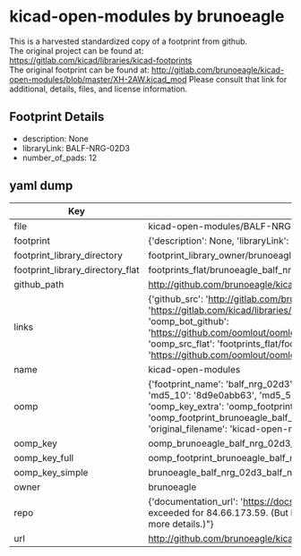 # kicad-open-modules by brunoeagle  
This is a harvested standardized copy of a footprint from github.  
The original project can be found at:  
https://gitlab.com/kicad/libraries/kicad-footprints  
The original footprint can be found at:
http://gitlab.com/brunoeagle/kicad-open-modules/blob/master/XH-2AW.kicad_mod
Please consult that link for additional, details, files, and license information.  
## Footprint Details
* description: None  
* libraryLink: BALF-NRG-02D3  
* number_of_pads: 12  
## yaml dump  
| Key | Value |  
| --- | --- |  
| file | kicad-open-modules/BALF-NRG-02D3.kicad_mod |  
| footprint | {'description': None, 'libraryLink': 'BALF-NRG-02D3', 'number_of_pads': 12} |  
| footprint_library_directory | footprint_library_owner/brunoeagle_kicad-open-modules |  
| footprint_library_directory_flat | footprints_flat/brunoeagle_balf_nrg_02d3_balf_nrg_02d3/working |  
| github_path | http://github.com/brunoeagle/kicad-open-modules/blob/master/BALF-NRG-02D3.kicad_mod |  
| links | {'github_src': 'http://gitlab.com/brunoeagle/kicad-open-modules/blob/master/XH-2AW.kicad_mod', 'github_src_repo': 'https://gitlab.com/kicad/libraries/kicad-footprints', 'oomp_bot': 'footprints/brunoeagle_balf_nrg_02d3_balf_nrg_02d3/working', 'oomp_bot_github': 'https://github.com/oomlout/oomlout_oomp_footprint_bot/tree/main/footprints/brunoeagle_balf_nrg_02d3_balf_nrg_02d3/working', 'oomp_src_flat': 'footprints_flat/footprints_flat/brunoeagle_balf_nrg_02d3_balf_nrg_02d3/working', 'oomp_src_flat_github': 'https://github.com/oomlout/oomlout_oomp_footprint_src/tree/main/footprints_flat/brunoeagle_balf_nrg_02d3_balf_nrg_02d3/working'} |  
| name | kicad-open-modules |  
| oomp | {'footprint_name': 'balf_nrg_02d3', 'library_name': 'balf_nrg_02d3_kicad_mod', 'md5': '8d9e0abb6368654d5f52acfb0c0de11e', 'md5_10': '8d9e0abb63', 'md5_5': '8d9e0', 'md5_6': '8d9e0a', 'oomp_key': 'oomp_brunoeagle_balf_nrg_02d3_balf_nrg_02d3', 'oomp_key_extra': 'oomp_footprint_brunoeagle_balf_nrg_02d3_balf_nrg_02d3', 'oomp_key_full': 'oomp_footprint_brunoeagle_balf_nrg_02d3_balf_nrg_02d3_8d9e0a', 'oomp_key_simple': 'brunoeagle_balf_nrg_02d3_balf_nrg_02d3', 'original_filename': 'kicad-open-modules/BALF-NRG-02D3.kicad_mod', 'owner_name': 'brunoeagle'} |  
| oomp_key | oomp_brunoeagle_balf_nrg_02d3_balf_nrg_02d3 |  
| oomp_key_full | oomp_footprint_brunoeagle_balf_nrg_02d3_balf_nrg_02d3 |  
| oomp_key_simple | brunoeagle_balf_nrg_02d3_balf_nrg_02d3 |  
| owner | brunoeagle |  
| repo | {'documentation_url': 'https://docs.github.com/rest/overview/resources-in-the-rest-api#rate-limiting', 'message': "API rate limit exceeded for 84.66.173.59. (But here's the good news: Authenticated requests get a higher rate limit. Check out the documentation for more details.)"} |  
| url | http://github.com/brunoeagle/kicad-open-modules |  

